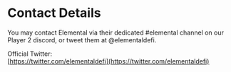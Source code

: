 # Contact Details

You may contact Elemental via their dedicated #elemental channel on our Player 2 discord, or tweet them at @elementaldefi.

Official Twitter:\
[https://twitter.com/elementaldefi](https://twitter.com/elementaldefi)
